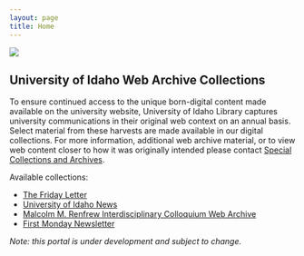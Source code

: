 ```yaml
---
layout: page
title: Home
---
```


<img src="{{ site.objects }}/spec_crop2.jpg" class="w-100">

## University of Idaho Web Archive Collections

To ensure continued access to the unique born-digital content made available on the university website, University of Idaho Library captures university communications in their original web context on an annual basis. 
Select material from these harvests are made available in our digital collections. 
For more information, additional web archive material, or to view web content closer to how it was originally intended please contact [Special Collections and Archives](https://www.lib.uidaho.edu/special-collections/contactus.html).

Available collections:

- [The Friday Letter](https://www.lib.uidaho.edu/digital/fridayletter/)
- [University of Idaho News](https://www.lib.uidaho.edu/digital/uinews/index.html)
- [Malcolm M. Renfrew Interdisciplinary Colloquium Web Archive](https://www.lib.uidaho.edu/digital/mric/)
- [First Monday Newsletter](https://www.lib.uidaho.edu/find/firstmondaynewsletter/)

*Note: this portal is under development and subject to change.*
